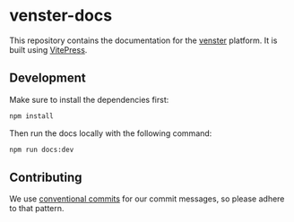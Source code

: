 # venster-docs

This repository contains the documentation for the [venster](https://venster.art) platform. It is built using [VitePress](https://vitepress.vuejs.org/).

## Development

Make sure to install the dependencies first:

```bash
npm install
```

Then run the docs locally with the following command:

```bash
npm run docs:dev
```

## Contributing

We use [conventional commits](https://www.conventionalcommits.org/en/v1.0.0/) for our commit messages, so please adhere to that pattern.
